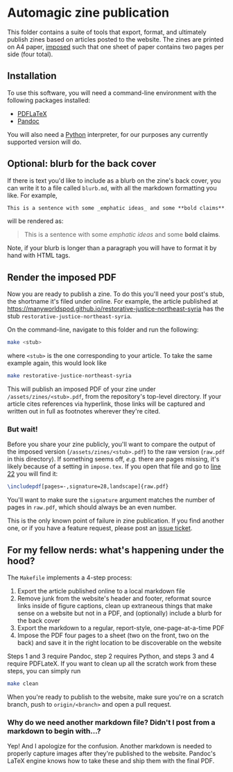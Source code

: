 # Automagic zine publication

This folder contains a suite of tools that export, format, and ultimately
publish zines based on articles posted to the website. The zines are printed
on A4 paper, [imposed](https://en.wikipedia.org/wiki/Imposition) such that one
sheet of paper contains two pages per side (four total).

## Installation

To use this software, you will need a command-line environment with the
following packages installed:

* [PDFLaTeX](https://www.latex-project.org/get/)
* [Pandoc](https://pandoc.org/installing.html)

You will also need a [Python](https://www.python.org/) interpreter, for our
purposes any currently supported version will do.

## Optional: blurb for the back cover

If there is text you'd like to include as a blurb on the zine's back cover, you
can write it to a file called `blurb.md`, with all the markdown formatting you
like. For example,


```markdown
This is a sentence with some _emphatic ideas_ and some **bold claims**.
```

will be rendered as:

> This is a sentence with some _emphatic ideas_ and some **bold claims**.

Note, if your blurb is longer than a paragraph you will have to format it by
hand with HTML tags.

## Render the imposed PDF

Now you are ready to publish a zine. To do this you'll need your post's stub,
the shortname it's filed under online. For example, the article published at
https://manyworldspod.github.io/restorative-justice-northeast-syria has the
stub `restorative-justice-northeast-syria`.

On the command-line, navigate to this folder and run the following:

```bash
make <stub>
```

where `<stub>` is the one corresponding to your article. To take the same
example again, this would look like

```bash
make restorative-justice-northeast-syria
```

This will publish an imposed PDF of your zine under `/assets/zines/<stub>.pdf`,
from the repository's top-level directory. If your article cites references
via hyperlink, those links will be captured and written out in full as
footnotes wherever they're cited.

### But wait!

Before you share your zine publicly, you'll want to compare the output of the
imposed version (`/assets/zines/<stub>.pdf`) to the raw version (`raw.pdf` in
this directory). If something seems off, _e.g._ there are pages missing, it's
likely because of a setting in `impose.tex`. If you open that file and go to
[line 22](https://github.com/manyworldspod/manyworldspod.github.io/blob/main/_zines/impose.tex#L22)
you will find it:

```tex
\includepdf[pages=-,signature=28,landscape]{raw.pdf}
```

You'll want to make sure the `signature` argument matches the number of pages
in `raw.pdf`, which should always be an even number.

This is the only known point of failure in zine publication. If you find
another one, or if you have a feature request, please post an
[issue ticket](https://github.com/manyworldspod/manyworldspod.github.io/issues).

## For my fellow nerds: what's happening under the hood?

The `Makefile` implements a 4-step process:

1. Export the article published online to a local markdown file
2. Remove junk from the website's header and footer, reformat source links
   inside of figure captions, clean up extraneous things that make sense on
   a website but not in a PDF, and (optionally) include a blurb for the back
   cover
3. Export the markdown to a regular, report-style, one-page-at-a-time PDF
4. Impose the PDF four pages to a sheet (two on the front, two on the back)
   and save it in the right location to be discoverable on the website

Steps 1 and 3 require Pandoc, step 2 requires Python, and steps 3 and 4 require
PDFLateX. If you want to clean up all the scratch work from these steps, you
can simply run

```bash
make clean
```

When you're ready to publish to the website, make sure you're on a scratch
branch, push to `origin/<branch>` and open a pull request.

### Why do we need another markdown file? Didn't I post from a markdown to begin with...?

Yep! And I apologize for the confusion. Another markdown is needed to properly
capture images after they're published to the website. Pandoc's LaTeX engine
knows how to take these and ship them with the final PDF.
